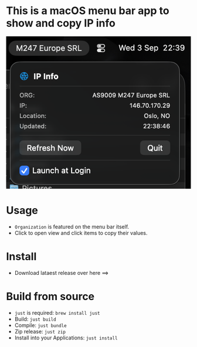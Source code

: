 # This is a macOS menu bar app to show and copy IP info

![example.png](example.png)

# Usage
- `Organization` is featured on the menu bar itself.
- Click to open view and click items to copy their values.

# Install
- Download lataest release over here ==>

# Build from source
- `just` is required: `brew install just`
- Build: `just build`
- Compile: `just bundle`
- Zip release: `just zip`
- Install into your Applications: `just install`

